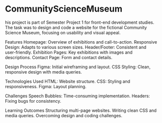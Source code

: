 # CommunityScienceMuseum
his project is part of Semester Project 1 for front-end development studies. The task was to design and code a website for the fictional Community Science Museum, focusing on usability and visual appeal.

Features
Homepage: Overview of exhibitions and call-to-action.
Responsive Design: Adapts to various screen sizes.
Header/Footer: Consistent and user-friendly.
Exhibition Pages: Key exhibitions with images and descriptions.
Contact Page: Form and contact details.

Design Process
Figma: Initial wireframing and layout.
CSS Styling: Clean, responsive design with media queries.

Technologies Used
HTML: Website structure.
CSS: Styling and responsiveness.
Figma: Layout planning.

Challenges
Speech Bubbles: Time-consuming implementation.
Headers: Fixing bugs for consistency.

Learning Outcomes
Structuring multi-page websites.
Writing clean CSS and media queries.
Overcoming design and coding challenges.
